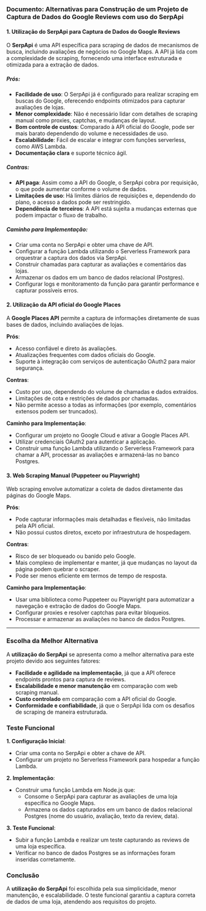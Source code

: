 ### Documento: Alternativas para Construção de um Projeto de Captura de Dados do Google Reviews com uso do SerpApi

#### 1. **Utilização do SerpApi para Captura de Dados do Google Reviews**
O **SerpApi** é uma API específica para scraping de dados de mecanismos de busca, incluindo avaliações de negócios no Google Maps. A API já lida com a complexidade de scraping, fornecendo uma interface estruturada e otimizada para a extração de dados.

##### **Prós**:
   - **Facilidade de uso**: O SerpApi já é configurado para realizar scraping em buscas do Google, oferecendo endpoints otimizados para capturar avaliações de lojas.
   - **Menor complexidade**: Não é necessário lidar com detalhes de scraping manual como proxies, captchas, e mudanças de layout.
   - **Bom controle de custos**: Comparado à API oficial do Google, pode ser mais barato dependendo do volume e necessidades de uso.
   - **Escalabilidade**: Fácil de escalar e integrar com funções serverless, como AWS Lambda.
   - **Documentação clara** e suporte técnico ágil.

##### **Contras**:
   - **API paga**: Assim como a API do Google, o SerpApi cobra por requisição, o que pode aumentar conforme o volume de dados.
   - **Limitações de uso**: Há limites diários de requisições e, dependendo do plano, o acesso a dados pode ser restringido.
   - **Dependência de terceiros**: A API está sujeita a mudanças externas que podem impactar o fluxo de trabalho.
   
##### **Caminho para Implementação**:
   - Criar uma conta no SerpApi e obter uma chave de API.
   - Configurar a função Lambda utilizando o Serverless Framework para orquestrar a captura dos dados via SerpApi.
   - Construir chamadas para capturar as avaliações e comentários das lojas.
   - Armazenar os dados em um banco de dados relacional (Postgres).
   - Configurar logs e monitoramento da função para garantir performance e capturar possíveis erros.

#### 2. **Utilização da API oficial do Google Places**
   A **Google Places API** permite a captura de informações diretamente de suas bases de dados, incluindo avaliações de lojas.

   **Prós**:
   - Acesso confiável e direto às avaliações.
   - Atualizações frequentes com dados oficiais do Google.
   - Suporte à integração com serviços de autenticação OAuth2 para maior segurança.
   
   **Contras**:
   - Custo por uso, dependendo do volume de chamadas e dados extraídos.
   - Limitações de cota e restrições de dados por chamadas.
   - Não permite acesso a todas as informações (por exemplo, comentários extensos podem ser truncados).

   **Caminho para Implementação**:
   - Configurar um projeto no Google Cloud e ativar a Google Places API.
   - Utilizar credenciais OAuth2 para autenticar a aplicação.
   - Construir uma função Lambda utilizando o Serverless Framework para chamar a API, processar as avaliações e armazená-las no banco Postgres.

#### 3. **Web Scraping Manual (Puppeteer ou Playwright)**
   Web scraping envolve automatizar a coleta de dados diretamente das páginas do Google Maps.

   **Prós**:
   - Pode capturar informações mais detalhadas e flexíveis, não limitadas pela API oficial.
   - Não possui custos diretos, exceto por infraestrutura de hospedagem.

   **Contras**:
   - Risco de ser bloqueado ou banido pelo Google.
   - Mais complexo de implementar e manter, já que mudanças no layout da página podem quebrar o scraper.
   - Pode ser menos eficiente em termos de tempo de resposta.

   **Caminho para Implementação**:
   - Usar uma biblioteca como Puppeteer ou Playwright para automatizar a navegação e extração de dados do Google Maps.
   - Configurar proxies e resolver captchas para evitar bloqueios.
   - Processar e armazenar as avaliações no banco de dados Postgres.

---

### Escolha da Melhor Alternativa

A **utilização do SerpApi** se apresenta como a melhor alternativa para este projeto devido aos seguintes fatores:
- **Facilidade e agilidade na implementação**, já que a API oferece endpoints prontos para captura de reviews.
- **Escalabilidade e menor manutenção** em comparação com web scraping manual.
- **Custo controlado** em comparação com a API oficial do Google.
- **Conformidade e confiabilidade**, já que o SerpApi lida com os desafios de scraping de maneira estruturada.

### Teste Funcional

**1. Configuração Inicial**:
- Criar uma conta no SerpApi e obter a chave de API.
- Configurar um projeto no Serverless Framework para hospedar a função Lambda.

**2. Implementação**:
- Construir uma função Lambda em Node.js que:
  - Consome o SerpApi para capturar as avaliações de uma loja específica no Google Maps.
  - Armazena os dados capturados em um banco de dados relacional Postgres (nome do usuário, avaliação, texto da review, data).

**3. Teste Funcional**:
- Subir a função Lambda e realizar um teste capturando as reviews de uma loja específica.
- Verificar no banco de dados Postgres se as informações foram inseridas corretamente.

### Conclusão
A **utilização do SerpApi** foi escolhida pela sua simplicidade, menor manutenção, e escalabilidade. O teste funcional garantiu a captura correta de dados de uma loja, atendendo aos requisitos do projeto.